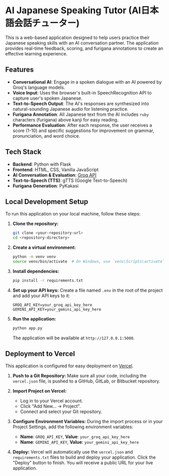 # AI Japanese Speaking Tutor (AI日本語会話チューター)

This is a web-based application designed to help users practice their Japanese speaking skills with an AI conversation partner. The application provides real-time feedback, scoring, and furigana annotations to create an effective learning experience.

## Features

- **Conversational AI**: Engage in a spoken dialogue with an AI powered by Groq's language models.
- **Voice Input**: Uses the browser's built-in SpeechRecognition API to capture user's spoken Japanese.
- **Text-to-Speech Output**: The AI's responses are synthesized into natural-sounding Japanese audio for listening practice.
- **Furigana Annotation**: All Japanese text from the AI includes `ruby` characters (furigana) above kanji for easy reading.
- **Performance Evaluation**: After each response, the user receives a score (1-10) and specific suggestions for improvement on grammar, pronunciation, and word choice.

## Tech Stack

- **Backend**: Python with Flask
- **Frontend**: HTML, CSS, Vanilla JavaScript
- **AI Conversation & Evaluation**: [Groq API](https://groq.com/)
- **Text-to-Speech (TTS)**: gTTS (Google Text-to-Speech)
- **Furigana Generation**: PyKakasi

## Local Development Setup

To run this application on your local machine, follow these steps:

1.  **Clone the repository:**
    ```bash
    git clone <your-repository-url>
    cd <repository-directory>
    ```

2.  **Create a virtual environment:**
    ```bash
    python -m venv venv
    source venv/bin/activate  # On Windows, use `venv\Scripts\activate`
    ```

3.  **Install dependencies:**
    ```bash
    pip install -r requirements.txt
    ```

4.  **Set up your API keys:**
    Create a file named `.env` in the root of the project and add your API keys to it:
    ```
    GROQ_API_KEY=your_groq_api_key_here
    GEMINI_API_KEY=your_gemini_api_key_here
    ```

5.  **Run the application:**
    ```bash
    python app.py
    ```
    The application will be available at `http://127.0.0.1:5000`.

## Deployment to Vercel

This application is configured for easy deployment on [Vercel](https://vercel.com/).

1.  **Push to a Git Repository:**
    Make sure all your code, including the `vercel.json` file, is pushed to a GitHub, GitLab, or Bitbucket repository.

2.  **Import Project on Vercel:**
    - Log in to your Vercel account.
    - Click "Add New... -> Project".
    - Connect and select your Git repository.

3.  **Configure Environment Variables:**
    During the import process or in your Project Settings, add the following environment variables:
    - **Name**: `GROQ_API_KEY`, **Value**: `your_groq_api_key_here`
    - **Name**: `GEMINI_API_KEY`, **Value**: `your_gemini_api_key_here`

4.  **Deploy:**
    Vercel will automatically use the `vercel.json` and `requirements.txt` files to build and deploy your application. Click the "Deploy" button to finish. You will receive a public URL for your live application.